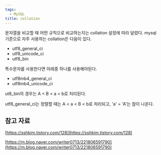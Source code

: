 ```yaml
---
tags:
  - MySQL
title: collation
---
```


문자열을 비교할 때 어떤 규칙으로 비교하는지는 collation 설정에 따라 달렸다. mysql 기준으로 자주 사용하는 collation은 다음이 있다.

- utf8_general_ci
- utf8_unicode_ci
- utf8_bin

특수문자를 사용한다면 아래중 하나를 사용해야된다.

- utf8mb4_general_ci
- utf8mb4_unicode_ci

ut8_bin의 경우는 A < B < a < b로 처리된다.

utf8_general_ci는 정렬할 때는 A < a < B < b로 처리되고, 'a' = 'A'는 참이 나온다.

## 참고 자료

[https://sshkim.tistory.com/128](https://sshkim.tistory.com/128)

[https://m.blog.naver.com/writer0713/221806591790](https://m.blog.naver.com/writer0713/221806591790)
